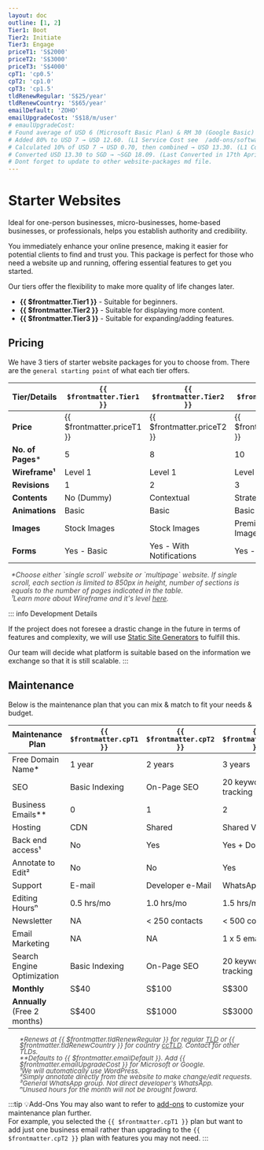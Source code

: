 ```yaml
---
layout: doc
outline: [1, 2]
Tier1: Boot
Tier2: Initiate
Tier3: Engage
priceT1: 'S$2000'
priceT2: 'S$3000'
priceT3: 'S$4000'
cpT1: 'cp0.5'
cpT2: 'cp1.0'
cpT3: 'cp1.5'
tldRenewRegular: 'S$25/year'
tldRenewCountry: 'S$65/year'
emailDefault: 'ZOHO'
emailUpgradeCost: 'S$18/m/user'
# emaulUpgradeCost:
# Found average of USD 6 (Microsoft Basic Plan) & RM 30 (Google Basic) (as USD 7 to adjust for currency rate) → USD 6.50. 
# Added 80% to USD 7 → USD 12.60. (L1 Service Cost see  /add-ons/softwares.html#_1-service-cost-threshold)
# Calculated 10% of USD 7 → USD 0.70, then combined → USD 13.30. (L1 Complexity Configuration Cost /add-ons/softwares.html#_2-complexity-threshold)
# Converted USD 13.30 to SGD → ~SGD 18.09. (Last Converted in 17th Apri 2025)
# Dont forget to update to other website-packages md file.
---
```


# Starter Websites

Ideal for one-person businesses, micro-businesses, home-based businesses, or professionals, helps you establish authority and credibility.

You immediately enhance your online presence, making it easier for potential clients to find and trust you. This package is perfect for those who need a website up and running, offering essential features to get you started.

Our tiers offer the flexibility to make more quality of life changes later.

- **{{ $frontmatter.Tier1 }}** - Suitable for beginners.
- **{{ $frontmatter.Tier2 }}** - Suitable for displaying more content.
- **{{ $frontmatter.Tier3 }}** - Suitable for expanding/adding features.

<!-- package details -->
## Pricing

We have 3 tiers of starter website packages for you to choose from.
There are the `general starting point` of what each tier offers.

| Tier/Details      | `{{ $frontmatter.Tier1 }}`    | `{{ $frontmatter.Tier2 }}`    | `{{ $frontmatter.Tier3 }}`    |
|-------------------|-------------------------------|-------------------------------|-------------------------------|
| **Price**         | {{ $frontmatter.priceT1 }}    | {{ $frontmatter.priceT2 }}    | {{ $frontmatter.priceT3 }}    |
| **No. of Pages*** | 5                             | 8                             | 10                            |
| **Wireframe¹**    | Level 1                       | Level 1                       | Level 2                       |
| **Revisions**     | 1                             | 2                             | 3                             |
| **Contents**      | No (Dummy)                    | Contextual                    | Strategized                   |
| **Animations**    | Basic                         | Basic                         | Basic                         |
| **Images**        | Stock Images                  | Stock Images                  | Premium Stock Images          |
| **Forms**         | Yes - Basic                   | Yes - With Notifications      | Yes - Custom                  |

<ul style="color: inherit; font-size: 14px; line-height: 1rem; list-style-type: none; opacity: 0.8; padding-left: 6px">
  <li><i>*Choose either `single scroll` website or `multipage` website. If single scroll, each section is limited to 850px in height, number of sections is equals to the number of pages indicated in the table.</i></li>
  <li><i>¹Learn more about Wireframe and it's level <a href="/introduction/glossaries/#wireframe">here</a>.</i></li>

</ul>

::: info Development Details

If the project does not foresee a drastic change in the future in terms of features and complexity, we will use [Static Site Generators](https://jamstack.org/generators/) to fulfill this.

Our team will decide what platform is suitable based on the information we exchange so that it is still scalable.
:::
<!-- End of tier one package detail -->

## Maintenance

Below is the maintenance plan that you can mix & match to fit your needs & budget.

| Maintenance Plan                  | `{{ $frontmatter.cpT1 }}`  | `{{ $frontmatter.cpT2 }}`      | `{{ $frontmatter.cpT3 }}`      |
|-----------------------------------|----------------------------|--------------------------------|--------------------------------|
| Free Domain Name*                 | 1 year                     | 2 years                        | 3 years                        |
| SEO                               | Basic Indexing             | On-Page SEO                    | 20 keywords tracking           |
| Business Emails**                 | 0                          | 1                              | 2                              |
| Hosting                           | CDN                        | Shared                         | Shared VPS                     |
| Back end access¹                  | No                         | Yes                            | Yes + Docs.                    |
| Annotate to Edit²                 | No                         | No                             | Yes                            |
| Support                           | E-mail                     | Developer e-Mail               | WhatsApp³                      |
| Editing Hoursⁿ                    | 0.5 hrs/mo                 | 1.0 hrs/mo                     | 1.5 hrs/mo                     |
| Newsletter                        | NA                         | < 250 contacts                 | < 500 contacts                 |
| Email Marketing                   | NA                         | NA                             | 1 x 5 emails/flow              |
| Search Engine Optimization        | Basic Indexing             | On-Page SEO                    | 20 keywords tracking           |
| **Monthly**                       | S$40                       | S$100                          | S$300                          |
| **Annually** (Free 2 months)      | S$400                      | S$1000                         | S$3000                         |

<ul style="color: inherit; font-size: 0.85rem; line-height: 0.8rem; list-style-type: none; opacity: 0.8">
    <li><i>*Renews at {{ $frontmatter.tldRenewRegular }} for regular <a href="/introduction/glossaries/#tld">TLD</a> or {{ $frontmatter.tldRenewCountry }} for country <a href="/introduction/glossaries/#tld">ccTLD</a>. Contact for other TLDs.</i></li>
    <li><i>**Defaults to {{ $frontmatter.emailDefault }}. Add {{ $frontmatter.emailUpgradeCost }} for Microsoft or Google.</i></li>
    <li><i>¹We will automatically use WordPress.</i></li>
    <li><i>²Simply annotate directly from the website to make change/edit requests.</i></li>
    <li><i>³General WhatsApp group. Not direct developer's WhatsApp.</i></li>
    <li><i>ⁿUnused hours for the month will not be brought foward.</i></li>
</ul>

:::tip 💡Add-Ons
You may also want to refer to [add-ons](#) to customize your maintenance plan further.
<br>For example, you selected the `{{ $frontmatter.cpT1 }}` plan but want to add just one business email rather than upgrading to the `{{ $frontmatter.cpT2 }}` plan with features you may not need.
:::

<!-- ---

## Basic Online Shop

eCommerce system `set-up`.

| Maintenance Plan | `{{ $frontmatter.cpT1 }}`          | `{{ $frontmatter.cpT2 }}`                  | `{{ $frontmatter.cpT3 }}`                  |
|------------------------------------|---------------|-------------------------|-------------------------|
| Free Domain Name*                  | 1 year        | 2 years                 | 3 years                 |
| SEO                   | Basic Indexing        | On-Page SEO                | 20 keywords tracking                |
| Business Emails                    | 1             | 3                       | 5                       |
| Hosting                            | CDN           | Shared                  | Shared VPS              |
| Back end access¹                  | No            | Yes                     | Yes + Docs.   |
| Annotate to Edit²                | No            | No                      | Yes                     |
| Support                           | E-mail| Developer e-Mail | WhatsApp³         |
| Editing Hoursⁿ                           | 0.5 hrs/mo| 1.0 hrs/mo | 1.5 hrs/mo         |
| Editing Hoursⁿ                           | 0.5 hrs/mo| 1.0 hrs/mo | 1.5 hrs/mo         |
| **Monthly**                        | S$40          | S$100                   | S$300                   |
| **Annually** (Free 2 months)       | S$400         | S$1000                  | S$3000                  | -->